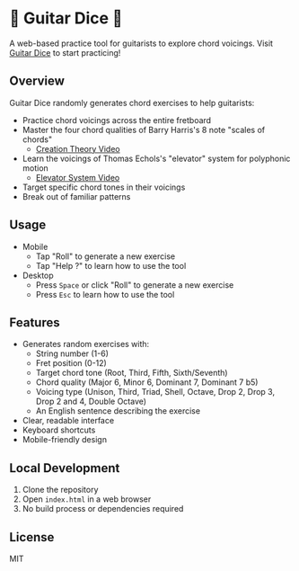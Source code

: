 # 🎸 Guitar Dice 🎲

A web-based practice tool for guitarists to explore chord voicings.
Visit [Guitar Dice](https://trevritchie.github.io/Guitar-Dice/) to start practicing!

## Overview

Guitar Dice randomly generates chord exercises to help guitarists:
- Practice chord voicings across the entire fretboard
- Master the four chord qualities of Barry Harris's 8 note "scales of chords"
  - [Creation Theory Video](https://youtube.com/shorts/OmWSgjwroLM?si=wppGzLqn-ZotZuqs)
- Learn the voicings of Thomas Echols's "elevator" system for polyphonic motion
  - [Elevator System Video](https://www.youtube.com/watch?v=qYoSZqWLh7E)
- Target specific chord tones in their voicings
- Break out of familiar patterns

## Usage
- Mobile
  - Tap "Roll" to generate a new exercise
  - Tap "Help ?" to learn how to use the tool
- Desktop
  - Press `Space` or click "Roll" to generate a new exercise
  - Press `Esc` to learn how to use the tool

## Features
- Generates random exercises with:
  - String number (1-6)
  - Fret position (0-12)
  - Target chord tone (Root, Third, Fifth, Sixth/Seventh)
  - Chord quality (Major 6, Minor 6, Dominant 7, Dominant 7 b5)
  - Voicing type (Unison, Third, Triad, Shell, Octave, Drop 2, Drop 3, Drop 2 and 4, Double Octave)
  - An English sentence describing the exercise
- Clear, readable interface
- Keyboard shortcuts
- Mobile-friendly design

## Local Development
1. Clone the repository
2. Open `index.html` in a web browser
3. No build process or dependencies required

## License
MIT
